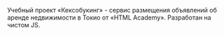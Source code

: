Учебный проект «Кексобукинг» - сервис размещения объявлений об аренде недвижимости в Токио от «HTML Academy». Разработан на чистом JS.
